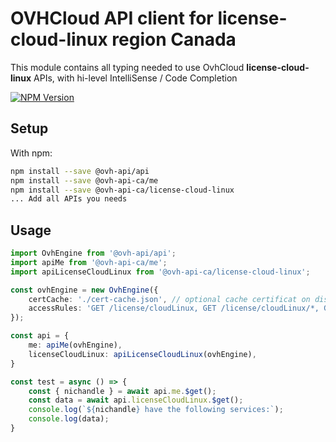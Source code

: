 # OVHCloud API client for **license-cloud-linux** region Canada

This module contains all typing needed to use OvhCloud **license-cloud-linux** APIs, with hi-level IntelliSense / Code Completion

[![NPM Version](https://img.shields.io/npm/v/@ovh-api-ca/license-cloud-linux.svg?style=flat)](https://www.npmjs.org/package/@ovh-api-ca/license-cloud-linux)

## Setup

With npm:

```bash
npm install --save @ovh-api/api
npm install --save @ovh-api-ca/me
npm install --save @ovh-api-ca/license-cloud-linux
... Add all APIs you needs
```

## Usage

```typescript
import OvhEngine from '@ovh-api/api';
import apiMe from '@ovh-api-ca/me';
import apiLicenseCloudLinux from '@ovh-api-ca/license-cloud-linux';

const ovhEngine = new OvhEngine({ 
    certCache: './cert-cache.json', // optional cache certificat on disk.
    accessRules: 'GET /license/cloudLinux, GET /license/cloudLinux/*, GET /me', // optional limit the requested privileges.
});

const api = {
    me: apiMe(ovhEngine),
    licenseCloudLinux: apiLicenseCloudLinux(ovhEngine),
}

const test = async () => {
    const { nichandle } = await api.me.$get();
    const data = await api.licenseCloudLinux.$get();
    console.log(`${nichandle} have the following services:`);
    console.log(data);
}
```
